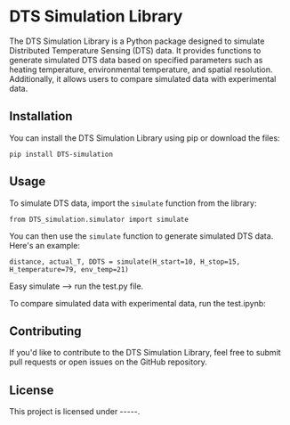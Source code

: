 <h1>DTS Simulation Library</h1>

<p>The DTS Simulation Library is a Python package designed to simulate Distributed Temperature Sensing (DTS) data. It provides functions to generate simulated DTS data based on specified parameters such as heating temperature, environmental temperature, and spatial resolution. Additionally, it allows users to compare simulated data with experimental data.</p>

<h2>Installation</h2>

<p>You can install the DTS Simulation Library using pip or download the files:</p>

<pre><code>pip install DTS-simulation
</code></pre>

<h2>Usage</h2>

<p>To simulate DTS data, import the <code>simulate</code> function from the library:</p>

<pre><code>from DTS_simulation.simulator import simulate
</code></pre>

<p>You can then use the <code>simulate</code> function to generate simulated DTS data. Here's an example:</p>

<pre><code>distance, actual_T, DDTS = simulate(H_start=10, H_stop=15, H_temperature=79, env_temp=21)
</code></pre>

<p>Easy simulate --> run the test.py file.</p>

<p>To compare simulated data with experimental data, run the test.ipynb:</p>

<h2>Contributing</h2>

<p>If you'd like to contribute to the DTS Simulation Library, feel free to submit pull requests or open issues on the GitHub repository.</p>

<h2>License</h2>

<p>This project is licensed under -----.</p>
